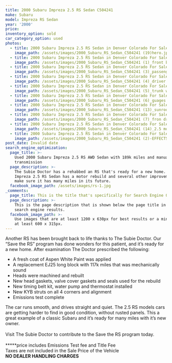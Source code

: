```yaml
---
title: 2000 Subaru Impreza 2.5 RS Sedan C504241
make: Subaru
model: Impreza RS Sedan
year: '2000'
price:
inventory_option: sold
car_category_option: used
photos:
  - title: 2000 Subaru Impreza 2.5 RS Sedan in Denver Colorado For Sale
    image_path: /assets/images/2000_Subaru_RS_Sedan_C504241 (19)hero.jpg
  - title: 2000 Subaru Impreza 2.5 RS Sedan in Denver Colorado For Sale
    image_path: /assets/images/2000_Subaru_RS_Sedan_C504241 (1)_front bumper.JPG
  - title: 2000 Subaru Impreza 2.5 RS Sedan in Denver Colorado For Sale
    image_path: /assets/images/2000_Subaru_RS_Sedan_C504241 (3)_passenger side.JPG
  - title: 2000 Subaru Impreza 2.5 RS Sedan in Denver Colorado For Sale
    image_path: /assets/images/2000_Subaru_RS_Sedan_C504241 (4)_driver side.JPG
  - title: 2000 Subaru Impreza 2.5 RS Sedan in Denver Colorado For Sale
    image_path: /assets/images/2000_Subaru_RS_Sedan_C504241 (5)_trunk wing.JPG
  - title: 2000 Subaru Impreza 2.5 RS Sedan in Denver Colorado For Sale
    image_path: /assets/images/2000_Subaru_RS_Sedan_C504241 (6)_guages.JPG
  - title: 2000 Subaru Impreza 2.5 RS Sedan in Denver Colorado For Sale
    image_path: /assets/images/2000_Subaru_RS_Sedan_C504241 (13)_sunroof.JPG
  - title: 2000 Subaru Impreza 2.5 RS Sedan in Denver Colorado For Sale
    image_path: /assets/images/2000_Subaru_RS_Sedan_C504241 (7)_fron driver seat.JPG
  - title: 2000 Subaru Impreza 2.5 RS Sedan in Denver Colorado For Sale
    image_path: /assets/images/2000_Subaru_RS_Sedan_C504241 (14)_2.5 motor.JPG
  - title: 2000 Subaru Impreza 2.5 RS Sedan in Denver Colorado For Sale
    image_path: /assets/images/2000_Subaru_RS_Sedan_C504241 (2)-EFFECTS.jpg
post_date: Invalid date
search_engine_optimization:
  page_title: >-
    Used 2000 Subaru Impreza 2.5 RS AWD Sedan with 189k miles and manual
    transmission
  page_description: >-
    The Subie Doctor has a rehabbed an RS that's ready for a new home. This 2000
    Impreza 2.5 RS Sedan has a motor rebuild and several other improvements to
    make sure it has many miles in its future.
  facebook_image_path: /assets/images/rs-1.jpg
_comments:
  page_title: This is the title that's specifically for Search Engine Optimization.
  page_description: >-
    This is the page description that is shown below the page title in the
    search engine results.
  facebook_image_path: >-
    Use images that are at least 1200 x 630px for best results or a minimum of
    at least 600 x 315px.
---
```


Another RS has been brought back to life thanks to The Subie Doctor. Our “Save the RS” program has done wonders for this patient, and it’s ready for a new home. After examination The Doctor prescribed the following:

* A fresh coat of Aspen White Paint was applied
* A replacement EJ25 long block with 117k miles that was mechanically sound
* Heads were machined and rebuilt
* New head gaskets, valve cover gaskets and seals used for the rebuild
* New timing belt kit, water pump and thermostat installed
* New KYB struts on all 4 corners and alignment
* Emissions test complete

The car runs smooth, and drives straight and quiet. The 2.5 RS models cars are getting harder to find in good condition, without rusted panels. This a great example of a classic Subaru and it’s ready for many miles with it’s new owner.<br><br>Visit The Subie Doctor to contribute to the Save the RS program today.<br><br>**\***price includes Emissions Test fee and Title Fee<br>Taxes are not included in the Sale Price of the Vehicle<br>**NO DEALER HANDLING CHARGES**